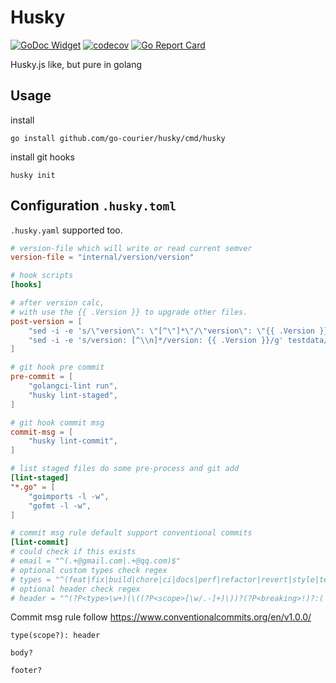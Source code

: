 # Husky

[![GoDoc Widget](https://godoc.org/github.com/go-courier/husky?status.svg)](https://godoc.org/github.com/go-courier/husky)
[![codecov](https://codecov.io/gh/go-courier/husky/branch/master/graph/badge.svg)](https://codecov.io/gh/go-courier/husky)
[![Go Report Card](https://goreportcard.com/badge/github.com/go-courier/husky)](https://goreportcard.com/report/github.com/go-courier/husky)

Husky.js like, but pure in golang

## Usage

install

```
go install github.com/go-courier/husky/cmd/husky
```

install git hooks

```
husky init
```

## Configuration `.husky.toml`

`.husky.yaml` supported too.

```toml
# version-file which will write or read current semver
version-file = "internal/version/version"

# hook scripts
[hooks]

# after version calc,
# with use the {{ .Version }} to upgrade other files.
post-version = [
    "sed -i -e 's/\"version\": \"[^\"]*\"/\"version\": \"{{ .Version }}\"/g' testdata/pacakge.json",
    "sed -i -e 's/version: [^\\n]*/version: {{ .Version }}/g' testdata/pubspec.yaml"
]

# git hook pre commit
pre-commit = [
    "golangci-lint run",
    "husky lint-staged",
]

# git hook commit msg
commit-msg = [
    "husky lint-commit",
]

# list staged files do some pre-process and git add
[lint-staged]
"*.go" = [
    "goimports -l -w",
    "gofmt -l -w",
]

# commit msg rule default support conventional commits
[lint-commit]
# could check if this exists
# email = "^(.+@gmail.com|.+@qq.com)$"
# optional custom types check regex
# types = "^(feat|fix|build|chore|ci|docs|perf|refactor|revert|style|test)$"
# optional header check regex
# header = "^(?P<type>\w+)(\((?P<scope>[\w/.-]+)\))?(?P<breaking>!)?:( +)?(?P<header>.+)"
```

Commit msg rule follow <https://www.conventionalcommits.org/en/v1.0.0/>

```
type(scope?): header

body?

footer?
```
